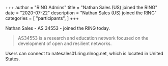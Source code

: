 +++
author = "RING Admins"
title = "Nathan Sales (US) joined the RING"
date = "2020-07-22"
description = "Nathan Sales (US) joined the RING"
categories = [
    "participants",
]
+++

Nathan Sales - AS 34553 - joined the RING today.

> AS34553 is a research and education network focused on the development of open and resilient networks.

Users can connect to natesales01.ring.nlnog.net, which is located in United States.
